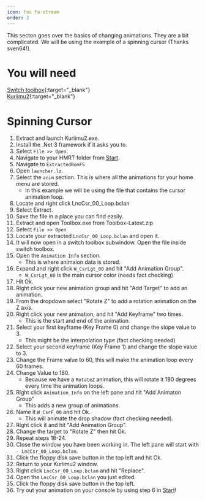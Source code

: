 ```yaml
---
icon: fas fa-stream
order: 3
---
```


This secton goes over the basics of changing animations. They are a bit complicated. We will be using the example of a spinning cursor (Thanks sven64!).

# You will need
[Switch toolbox](https://github.com/KillzXGaming/Switch-Toolbox){:target="_blank"}\
[Kuriimu2](https://github.com/FanTranslatorsInternational/Kuriimu2){:target="_blank"}

# Spinning Cursor
1. Extract and launch Kuriimu2.exe.
2. Install the .Net 3 framework if it asks you to.
3. Select `File >> Open`.
4. Navigate to your HMRT folder from [Start](/start#preparing-your-home-menu-for-modifications).
5. Navigate to `ExtractedRomFS`
6. Open `launcher.lz`.
7. Select the `anim` section. This is where all the animations for your home menu are stored.
	- In this example we will be using the file that contains the cursor animation loop.
8. Locate and right click LncCsr_00_Loop.bclan
9. Select Extract.
10. Save the file in a place you can find easily.
11. Extract and open Toolbox.exe from Toolbox-Latest.zip
12. Select `File >> Open`
13. Locate your extracted `LncCsr_00_Loop.bclan` and open it.
14. It will now open in a switch toolbox subwindow. Open the file inside switch toolbox.
15. Open the `Animation Info` section.
	- This is where animaion data is stored.
16. Expand and right click `W_CsrLgt_00` and hit "Add Animation Group".
	- `W_CsrLgt_00` is the main cursor color (needs fact checking)
17. Hit Ok.
18. Right click your new animation group and hit "Add Target" to add an animation.
19. From the dropdown select "Rotate Z" to add a rotation animation on the Z axis.
20. Right click your new animation, and hit "Add Keyframe" two times.
	- This is the start and end of the animation.
21. Select your first keyframe (Key Frame 0) and change the slope value to 3.
	- This might be the interpolation type (fact checking needed)
22. Select your second keyframe (Key Frame 1) and change the slope value to 3. 
23. Change the Frame value to 60, this will make the animation loop every 60 frames.
24. Change Value to 180. 
	- Because we have a `RotateZ` animation, this will rotate it 180 degrees every time the animation loops.
25. Right click `Animation Info` on the left pane and hit "Add Animaton Group"
	- This adds a new group of animations.
26. Name it `W_CsrF_00` and hit Ok.
	- This will animate the drop shadow (fact checking needed).
27. Right click it and hit "Add Animation Group".
28. Change the target to "Rotate Z" then hit Ok.
29. Repeat steps 18-24.
30. Close the window you have been working in. The left pane will start with `- LncCsr_00_Loop.bclan`.
31. Click the floppy disk save button in the top left and hit Ok.
32. Return to your Kuriimu2 window.
33. Right click `LncCsr_00_Loop.bclan` and hit "Replace".
34. Open the `LncCsr_00_Loop.bclan` you just edited.
35. Click the floppy disk save button in the top left.
36. Try out your animation on your console by using step 6 in [Start](/start#Layeredfs)!
